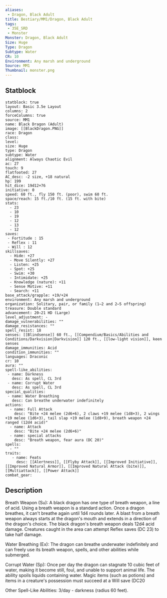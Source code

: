 ```yaml
---
aliases:
 - Dragon, Black Adult
title: Bestiary/MM1/Dragon, Black Adult
tags:
 - 35E_SRD
 - Monster
Monster: Dragon, Black Adult
Size: Huge
Type: Dragon
Subtype: Water
CR: 10
Environment: Any marsh and underground
Source: MM1
Thumbnail: monster.png
---
```


## Statblock

```statblock
statblock: true
layout: Basic 3.5e Layout
columns: 2
forceColumns: true
source: MM1 
name: Black Dragon (Adult)
image: [[BlackDragon.PNG]]
race: Dragon
class: 
level: 
size: Huge
type: Dragon
subtype: Water
alignment: Always Chaotic Evil
ac: 27
touch: 9
flatfooted: 27
AC_desc: -2 size, +18 natural
hp: 199
hit_dice: 19d12+76
initiative: 0
speed: 60 ft., fly 150 ft. (poor), swim 60 ft.
space/reach: 15 ft./10 ft. (15 ft. with bite)
stats:
  - 23
  - 10
  - 19
  - 12
  - 13
  - 12
saves:
 - Fortitude : 15
 - Reflex : 11
 - Will : 12
skillsaves:
  - Hide: +27
  - Move Silently: +27
  - Listen: +25
  - Spot: +25
  - Swim: +30
  - Intimidate: +25
  - Knowledge (nature): +11
  - Sense Motive: +11
  - Search: +11
base_attack/grapple: +19/+24
environment: Any marsh and underground
organization: Solitary, pair, or family (1–2 and 2–5 offspring)
treasure: Double standard
advancement: 20–21 HD (Large)
level_adjustment: -
damage_vulnerabilities: ""
damage_resistances: ""
spell_resist: 18
senses: [[Blindsense]] 60 ft., [[Compendium/Basics/Abilities and Conditions/Darkvision|Darkvision]] 120 ft., [[low-light vision]], keen senses
damage_immunities: Acid
condition_immunities: ""
languages: Draconic
cr: 10
aura: ""
spell-like_abilities:
 - name: Darkness
   desc: As spell, CL 3rd
 - name: Corrupt Water
   desc: As spell, CL 3rd
special_qualities:
 - name: Water Breathing
   desc: Can breathe underwater indefinitely
actions:
  - name: Full Attack
    desc: "Bite +24 melee (2d6+6), 2 claws +19 melee (1d8+3), 2 wings +19 melee (1d6+3), tail slap +19 melee (1d8+9), breath weapon +24 ranged (12d4 acid)"
  - name: Attack
    desc: "Bite +24 melee (2d6+6)"
  - name: special attacks
    desc: "Breath weapon, fear aura (DC 20)"
spells:
  - ""
traits:
   - name: Feats
     desc: [[Alertness]], [[Flyby Attack]], [[Improved Initiative]], [[Improved Natural Armor]], [[Improved Natural Attack (bite)]], [[Multiattack]], [[Power Attack]]
combat_gear:  
```

## Description







Breath Weapon (Su): A black dragon has one type of breath weapon, a line of acid. Using a breath weapon is a standard action. Once a dragon breathes, it can't breathe again until 1d4 rounds later. A blast from a breath weapon always starts at the dragon's mouth and extends in a direction of the dragon's choice. The black dragon's breath weapon deals 12d4 acid damage. Creatures caught in the area can attempt Reflex saves (DC 23) to take half damage.

Water Breathing (Ex): The dragon can breathe underwater indefinitely and can freely use its breath weapon, spells, and other abilities while submerged.

Corrupt Water (Sp): Once per day the dragon can stagnate 10 cubic feet of water, making it become still, foul, and unable to support animal life. The ability spoils liquids containing water. Magic items (such as potions) and items in a creature's possession must succeed at a Will save (DC20

Other Spell-Like Abilities: 3/day - darkness (radius 60 feet).